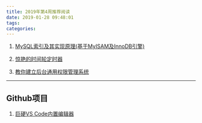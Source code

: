 ```yaml
---
title: 2019年第4周推荐阅读
date: 2019-01-28 09:48:01
tags:
categories:
---
```



1. [MySQL索引及其实现原理(基于MyISAM及InnoDB引擎)](https://zhuanlan.zhihu.com/p/49947103)

2. [惊艳的时间轮定时器](https://www.cnblogs.com/zhongwencool/p/timing_wheel.html)

3. [教你建立后台通用权限管理系统](http://www.chanpin100.com/article/107449)


---

## Github项目
1. [巨硬VS Code内置编辑器](https://github.com/Microsoft/monaco-editor)